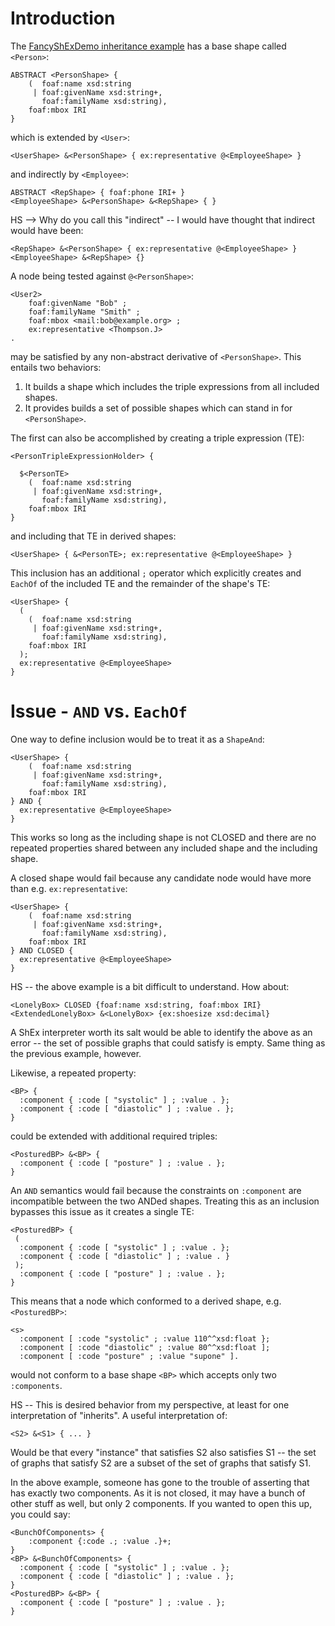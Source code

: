 # Introduction

The [FancyShExDemo inheritance example](https://www.w3.org/2013/ShEx/FancyShExDemo.html?schemaURL=test/Issue-inheritance/schema.shex&dataURL=test/Issue-inheritance/pass-user-employee.ttl&colorize=true) has a base shape called `<Person>`:
```
ABSTRACT <PersonShape> {
    (  foaf:name xsd:string
     | foaf:givenName xsd:string+,
       foaf:familyName xsd:string),
    foaf:mbox IRI
}
```
which is extended by `<User>`:
```
<UserShape> &<PersonShape> { ex:representative @<EmployeeShape> }
```
and indirectly by `<Employee>`:
```
ABSTRACT <RepShape> { foaf:phone IRI+ }
<EmployeeShape> &<PersonShape> &<RepShape> { }
```
HS --> Why do you call this "indirect" -- I would have thought that indirect would have been:
```
<RepShape> &<PersonShape> { ex:representative @<EmployeeShape> }
<EmployeeShape> &<RepShape> {}
```
A node being tested against `@<PersonShape>`:
```
<User2>
    foaf:givenName "Bob" ;
    foaf:familyName "Smith" ;
    foaf:mbox <mail:bob@example.org> ;
    ex:representative <Thompson.J>
.
```
may be satisfied by any non-abstract derivative of `<PersonShape>`.
This entails two behaviors:
1. It builds a shape which includes the triple expressions from all included shapes.
2. It provides builds a set of possible shapes which can stand in for `<PersonShape>`.

The first can also be accomplished by creating a triple expression (TE):
```
<PersonTripleExpressionHolder> {

  $<PersonTE>
    (  foaf:name xsd:string
     | foaf:givenName xsd:string+,
       foaf:familyName xsd:string),
    foaf:mbox IRI
}
```
and including that TE in derived shapes:
```
<UserShape> { &<PersonTE>; ex:representative @<EmployeeShape> }
```
This inclusion has an additional `;` operator which explicitly creates and `EachOf` of the included TE and the remainder of the shape's TE:
```
<UserShape> {
  (
    (  foaf:name xsd:string
     | foaf:givenName xsd:string+,
       foaf:familyName xsd:string),
    foaf:mbox IRI
  );
  ex:representative @<EmployeeShape>
}
```
# Issue - `AND` vs. `EachOf`

One way to define inclusion would be to treat it as a `ShapeAnd`:

```
<UserShape> {
    (  foaf:name xsd:string
     | foaf:givenName xsd:string+,
       foaf:familyName xsd:string),
    foaf:mbox IRI
} AND {
  ex:representative @<EmployeeShape>
}
```
This works so long as the including shape is not CLOSED and there are no repeated properties shared between any included shape and the including shape.

A closed shape would fail because any candidate node would have more than e.g. `ex:representative`:
```
<UserShape> {
    (  foaf:name xsd:string
     | foaf:givenName xsd:string+,
       foaf:familyName xsd:string),
    foaf:mbox IRI
} AND CLOSED {
  ex:representative @<EmployeeShape>
}
```
HS -- the above example is a bit difficult to understand.  How about:
```
<LonelyBox> CLOSED {foaf:name xsd:string, foaf:mbox IRI}
<ExtendedLonelyBox> &<LonelyBox> {ex:shoesize xsd:decimal}
```
A ShEx interpreter worth its salt would be able to identify the above as an error -- the set of possible graphs that could satisfy 
<ExtendedLonelyBox> is empty.  Same thing as the previous example, however.
    
Likewise, a repeated property:
```
<BP> {
  :component { :code [ "systolic" ] ; :value . };
  :component { :code [ "diastolic" ] ; :value . };
}
```
could be extended with additional required triples:
```
<PosturedBP> &<BP> {
  :component { :code [ "posture" ] ; :value . };
}
```
An `AND` semantics would fail because the constraints on `:component` are incompatible between the two ANDed shapes.
Treating this as an inclusion bypasses this issue as it creates a single TE:
```
<PosturedBP> {
 (
  :component { :code [ "systolic" ] ; :value . };
  :component { :code [ "diastolic" ] ; :value . }
 );
  :component { :code [ "posture" ] ; :value . };
}
```
This means that a node which conformed to a derived shape, e.g. `<PosturedBP>`:
```
<s>
  :component [ :code "systolic" ; :value 110^^xsd:float };
  :component [ :code "diastolic" ; :value 80^^xsd:float ];
  :component [ :code "posture" ; :value "supone" ].
```
would not conform to a base shape `<BP>` which accepts only two `:components`.

HS -- This is desired behavior from my perspective, at least for one interpretation of "inherits".  A useful interpretation of:

```
<S2> &<S1> { ... }
```
Would be that every "instance" that satisfies S2 also satisfies S1 -- the set of graphs that satisfy S2 are a subset of
the set of graphs that satisfy S1.

In the above example, someone has gone to the trouble of asserting that <PosturedBP> has exactly two components.  As it is not closed, 
it may have a bunch of other stuff as well, but only 2 components. If you wanted to open this up, you could say:
```
<BunchOfComponents> {
    :component {:code .; :value .}+;
}
<BP> &<BunchOfComponents> {
  :component { :code [ "systolic" ] ; :value . };
  :component { :code [ "diastolic" ] ; :value . };
}
<PosturedBP> &<BP> {
  :component { :code [ "posture" ] ; :value . };
}
```


    



